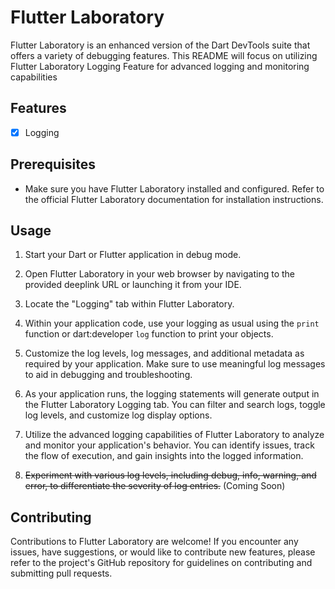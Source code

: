 # Flutter Laboratory

Flutter Laboratory is an enhanced version of the Dart DevTools suite that offers a variety of debugging features.
This README will focus on utilizing Flutter Laboratory Logging Feature for advanced logging and monitoring capabilities

## Features

- [x] Logging

## Prerequisites

- Make sure you have Flutter Laboratory installed and configured. Refer to the official Flutter Laboratory documentation for installation instructions.

## Usage

1. Start your Dart or Flutter application in debug mode.

2. Open Flutter Laboratory in your web browser by navigating to the provided deeplink URL or launching it from your IDE.

3. Locate the "Logging" tab within Flutter Laboratory.

4. Within your application code, use your logging as usual using the `print` function or dart:developer `log` function to print your objects.

5. Customize the log levels, log messages, and additional metadata as required by your application. Make sure to use meaningful log messages to aid in debugging and troubleshooting.

6. As your application runs, the logging statements will generate output in the Flutter Laboratory Logging tab. You can filter and search logs, toggle log levels, and customize log display options.

7. Utilize the advanced logging capabilities of Flutter Laboratory to analyze and monitor your application's behavior. You can identify issues, track the flow of execution, and gain insights into the logged information.

8. ~~Experiment with various log levels, including debug, info, warning, and error, to differentiate the severity of log entries.~~ (Coming Soon)

## Contributing

Contributions to Flutter Laboratory are welcome! If you encounter any issues, have suggestions, or would like to contribute new features, please refer to the project's GitHub repository for guidelines on contributing and submitting pull requests.

<!--
## License

Flutter Laboratory is released under the [Insert License Name] license. Refer to the LICENSE file for more details.

 ## Resources

- [Flutter Laboratory Documentation](https://devtoolsplus.example.com)
- [Flutter Laboratory GitHub Repository](https://github.com/devtoolsplus)
 -->
